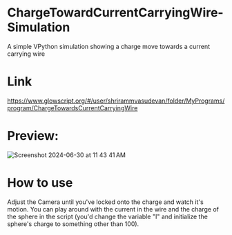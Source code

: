 # ChargeTowardCurrentCarryingWire-Simulation
A simple VPython simulation showing a charge move towards a current carrying wire

# Link
https://www.glowscript.org/#/user/shrirammvasudevan/folder/MyPrograms/program/ChargeTowardsCurrentCarryingWire

# Preview:
![Screenshot 2024-06-30 at 11 43 41 AM](https://github.com/shriramBaNW/ChargeTowardCurrentCarryingWire-Simulation/assets/72285290/fbcb4001-ea86-421b-ae12-23dccbdef7cf)

# How to use
Adjust the Camera until you've locked onto the charge and watch it's motion. You can play around with the current in the wire and the charge of the sphere in the script (you'd change the variable "I" and initialize the sphere's charge to something other than 100).

